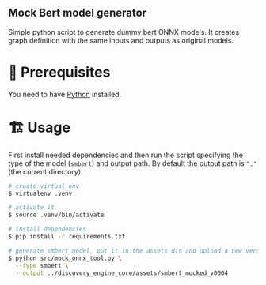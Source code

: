## Mock Bert model generator

Simple python script to generate dummy bert ONNX models. It creates graph definition with the same inputs and outputs as original models.

# 📌 Prerequisites
You need to have [Python](https://www.python.org/) installed.

# 🏗 Usage

First install needed dependencies and then run the script specifying the type of the model (`smbert`) and output path. By default the output path is `"."` (the current directory).

```sh
# create virtual env
$ virtualenv .venv

# activate it
$ source .venv/bin/activate

# install dependencies
$ pip install -r requirements.txt

# generate smbert model, put it in the assets dir and upload a new version
$ python src/mock_onnx_tool.py \
  --type smbert \
  --output ../discovery_engine_core/assets/smbert_mocked_v0004
```

